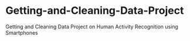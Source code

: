 # Getting-and-Cleaning-Data-Project
Getting and Cleaning Data Project on Human Activity Recognition using Smartphones
